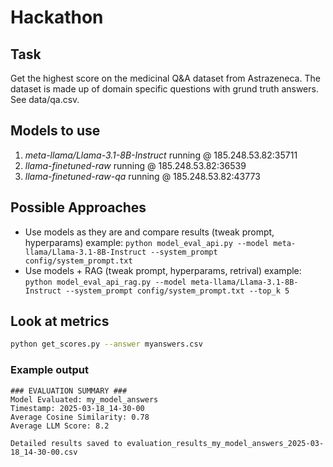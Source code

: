 # Hackathon

## Task
Get the highest score on the medicinal Q&A dataset from Astrazeneca.
The dataset is made up of domain specific questions with grund truth answers.
See data/qa.csv.

## Models to use
1) *meta-llama/Llama-3.1-8B-Instruct* running @ 185.248.53.82:35711
2) *llama-finetuned-raw* running @ 185.248.53.82:36539
3) *llama-finetuned-raw-qa* running @ 185.248.53.82:43773

## Possible Approaches
* Use models as they are and compare results (tweak prompt, hyperparams) example: `python model_eval_api.py --model meta-llama/Llama-3.1-8B-Instruct --system_prompt config/system_prompt.txt`
* Use models + RAG (tweak prompt, hyperparams, retrival) example: `python model_eval_api_rag.py --model meta-llama/Llama-3.1-8B-Instruct --system_prompt config/system_prompt.txt --top_k 5`

## Look at metrics
```bash
python get_scores.py --answer myanswers.csv
```
### Example output
```
### EVALUATION SUMMARY ###
Model Evaluated: my_model_answers
Timestamp: 2025-03-18_14-30-00
Average Cosine Similarity: 0.78
Average LLM Score: 8.2

Detailed results saved to evaluation_results_my_model_answers_2025-03-18_14-30-00.csv
```
